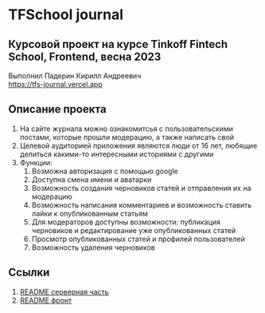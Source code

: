 # TFSchool journal

## Курсовой проект на курсе Tinkoff Fintech School, Frontend, весна 2023
Выполнил Падерин Кирилл Андреевич  
https://tfs-journal.vercel.app

## Описание проекта

1. На сайте журнала можно ознакомитсья с пользовательскими постами, которые прошли модерацию, а также написать свой
2. Целевой аудиторией приложения являются люди от 16 лет, любящие делиться какими-то интересными историями с другими 
3. Функции:
    1. Возможна авторизация с помощью google
    2. Доступна смена имени и аватарки
    3. Возможность создания черновиков статей и отправления их на модерацию
    4. Возможность написания комментариев и возможность ставить лайки к опубликованным статьям
    5. Для модераторов доступны возможности: публикация черновиков и редактирование уже опубликованных статей
    6. Просмотр опубликованных статей и профилей пользователей
    7. Возможность удаления черновиков

## Ссылки
1. [README серверная часть](./tfs-journal-server/Readme.md)
2. [README фронт](./tfs-journal-ui/README.md)
